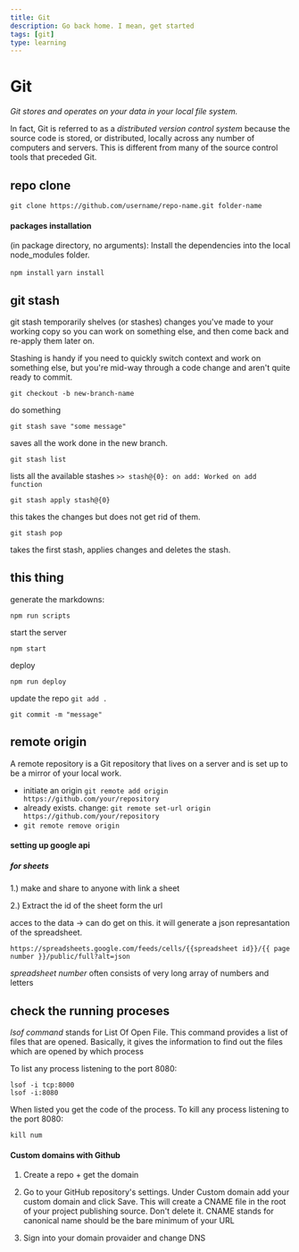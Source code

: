 ```yaml
---
title: Git
description: Go back home. I mean, get started
tags: [git]
type: learning
---
```


# Git

_Git stores and operates on your data in your local file system._

In fact, Git is referred to as a _distributed version control system_ because the source code is stored, or distributed, locally across any number of computers and servers. This is different from many of the source control tools that preceded Git.

## repo clone

`git clone https://github.com/username/repo-name.git folder-name`

#### packages installation

(in package directory, no arguments): Install the dependencies into the local node_modules folder.

`npm install`
`yarn install`

## git stash

git stash temporarily shelves (or stashes) changes you've made to your working copy so you can work on something else, and then come back and re-apply them later on.

Stashing is handy if you need to quickly switch context and work on something else, but you're mid-way through a code change and aren't quite ready to commit.

```git
git checkout -b new-branch-name
```

do something

```git
git stash save "some message"
```

saves all the work done in the new branch.

```git
git stash list
```

lists all the available stashes
`>> stash@{0}: on add: Worked on add function`

```git
git stash apply stash@{0}
```

this takes the changes but does not get rid of them.

```git
git stash pop
```

takes the first stash, applies changes and deletes the stash.

## this thing

generate the markdowns:

`npm run scripts`

start the server

`npm start`

deploy

`npm run deploy`

update the repo
`git add .`

`git commit -m "message"`

## remote origin

A remote repository is a Git repository that lives on a server and is set up to be a mirror of your local work.

- initiate an origin `git remote add origin https://github.com/your/repository`
- already exists. change: `git remote set-url origin https://github.com/your/repository`
- `git remote remove origin`

#### setting up google api

##### for sheets

1.) make and share to anyone with link a sheet

2.) Extract the id of the sheet form the url

acces to the data -> can do get on this.
it will generate a json represantation of the spreadsheet.

`https://spreadsheets.google.com/feeds/cells/{{spreadsheet id}}/{{ page number }}/public/full?alt=json`

_spreadsheet number_ often consists of very long array of numbers and letters

## check the running proceses

_lsof command_ stands for List Of Open File.
This command provides a list of files that are opened.
Basically, it gives the information to find out the files which are opened by which process

To list any process listening to the port 8080:

```git
lsof -i tcp:8000
lsof -i:8080
```

When listed you get the code of the process.
To kill any process listening to the port 8080:

```git
kill num
```

#### Custom domains with Github

1. Create a repo + get the domain

2. Go to your GitHub repository's settings. Under Custom domain add your custom domain and click Save. This will create a CNAME file in the root of your project publishing source. Don't delete it.
   CNAME stands for canonical name
   should be the bare minimum of your URL

3. Sign into your domain provaider and change DNS
